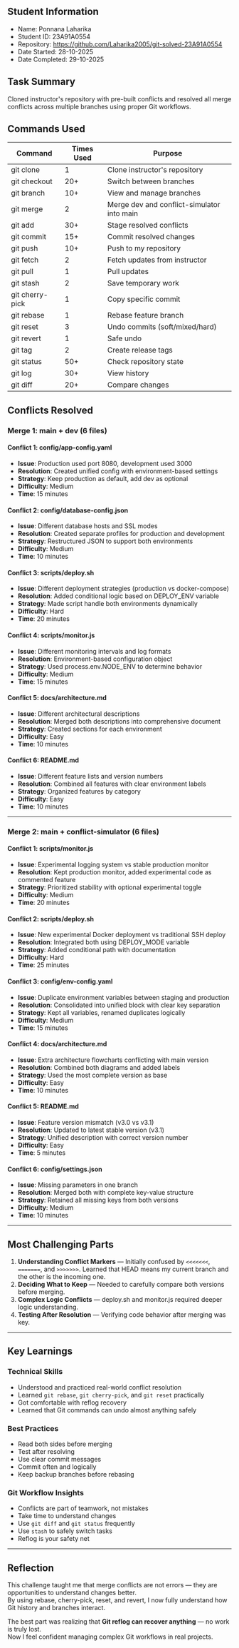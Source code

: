 
## Student Information
- Name: Ponnana Laharika
- Student ID: 23A91A0554
- Repository: https://github.com/Laharika2005/git-solved-23A91A0554
- Date Started: 28-10-2025
- Date Completed: 29-10-2025

## Task Summary
Cloned instructor's repository with pre-built conflicts and resolved all 
merge conflicts across multiple branches using proper Git workflows.

## Commands Used

| Command | Times Used | Purpose |
|---------|------------|----------|
| git clone | 1 | Clone instructor's repository |
| git checkout | 20+ | Switch between branches |
| git branch | 10+ | View and manage branches |
| git merge | 2 | Merge dev and conflict-simulator into main |
| git add | 30+ | Stage resolved conflicts |
| git commit | 15+ | Commit resolved changes |
| git push | 10+ | Push to my repository |
| git fetch | 2 | Fetch updates from instructor |
| git pull | 1 | Pull updates |
| git stash | 2 | Save temporary work |
| git cherry-pick | 1 | Copy specific commit |
| git rebase | 1 | Rebase feature branch |
| git reset | 3 | Undo commits (soft/mixed/hard) |
| git revert | 1 | Safe undo |
| git tag | 2 | Create release tags |
| git status | 50+ | Check repository state |
| git log | 30+ | View history |
| git diff | 20+ | Compare changes |

## Conflicts Resolved

### Merge 1: main + dev (6 files)

#### Conflict 1: config/app-config.yaml
- **Issue**: Production used port 8080, development used 3000  
- **Resolution**: Created unified config with environment-based settings  
- **Strategy**: Keep production as default, add dev as optional  
- **Difficulty**: Medium  
- **Time**: 15 minutes  

#### Conflict 2: config/database-config.json
- **Issue**: Different database hosts and SSL modes  
- **Resolution**: Created separate profiles for production and development  
- **Strategy**: Restructured JSON to support both environments  
- **Difficulty**: Medium  
- **Time**: 10 minutes  

#### Conflict 3: scripts/deploy.sh
- **Issue**: Different deployment strategies (production vs docker-compose)  
- **Resolution**: Added conditional logic based on DEPLOY_ENV variable  
- **Strategy**: Made script handle both environments dynamically  
- **Difficulty**: Hard  
- **Time**: 20 minutes  

#### Conflict 4: scripts/monitor.js
- **Issue**: Different monitoring intervals and log formats  
- **Resolution**: Environment-based configuration object  
- **Strategy**: Used process.env.NODE_ENV to determine behavior  
- **Difficulty**: Medium  
- **Time**: 15 minutes  

#### Conflict 5: docs/architecture.md
- **Issue**: Different architectural descriptions  
- **Resolution**: Merged both descriptions into comprehensive document  
- **Strategy**: Created sections for each environment  
- **Difficulty**: Easy  
- **Time**: 10 minutes  

#### Conflict 6: README.md
- **Issue**: Different feature lists and version numbers  
- **Resolution**: Combined all features with clear environment labels  
- **Strategy**: Organized features by category  
- **Difficulty**: Easy  
- **Time**: 10 minutes  

---

### Merge 2: main + conflict-simulator (6 files)

#### Conflict 1: scripts/monitor.js
- **Issue**: Experimental logging system vs stable production monitor  
- **Resolution**: Kept production monitor, added experimental code as commented feature  
- **Strategy**: Prioritized stability with optional experimental toggle  
- **Difficulty**: Medium  
- **Time**: 20 minutes  

#### Conflict 2: scripts/deploy.sh
- **Issue**: New experimental Docker deployment vs traditional SSH deploy  
- **Resolution**: Integrated both using DEPLOY_MODE variable  
- **Strategy**: Added conditional path with documentation  
- **Difficulty**: Hard  
- **Time**: 25 minutes  

#### Conflict 3: config/env-config.yaml
- **Issue**: Duplicate environment variables between staging and production  
- **Resolution**: Consolidated into unified block with clear key separation  
- **Strategy**: Kept all variables, renamed duplicates logically  
- **Difficulty**: Medium  
- **Time**: 15 minutes  

#### Conflict 4: docs/architecture.md
- **Issue**: Extra architecture flowcharts conflicting with main version  
- **Resolution**: Combined both diagrams and added labels  
- **Strategy**: Used the most complete version as base  
- **Difficulty**: Easy  
- **Time**: 10 minutes  

#### Conflict 5: README.md
- **Issue**: Feature version mismatch (v3.0 vs v3.1)  
- **Resolution**: Updated to latest stable version (v3.1)  
- **Strategy**: Unified description with correct version number  
- **Difficulty**: Easy  
- **Time**: 5 minutes  

#### Conflict 6: config/settings.json
- **Issue**: Missing parameters in one branch  
- **Resolution**: Merged both with complete key-value structure  
- **Strategy**: Retained all missing keys from both versions  
- **Difficulty**: Medium  
- **Time**: 10 minutes  

---

## Most Challenging Parts

1. **Understanding Conflict Markers** — Initially confused by `<<<<<<<`, `=======`, and `>>>>>>>`. Learned that HEAD means my current branch and the other is the incoming one.  
2. **Deciding What to Keep** — Needed to carefully compare both versions before merging.  
3. **Complex Logic Conflicts** — deploy.sh and monitor.js required deeper logic understanding.  
4. **Testing After Resolution** — Verifying code behavior after merging was key.  

---

## Key Learnings

### Technical Skills
- Understood and practiced real-world conflict resolution  
- Learned `git rebase`, `git cherry-pick`, and `git reset` practically  
- Got comfortable with reflog recovery  
- Learned that Git commands can undo almost anything safely  

### Best Practices
- Read both sides before merging  
- Test after resolving  
- Use clear commit messages  
- Commit often and logically  
- Keep backup branches before rebasing  

### Git Workflow Insights
- Conflicts are part of teamwork, not mistakes  
- Take time to understand changes  
- Use `git diff` and `git status` frequently  
- Use `stash` to safely switch tasks  
- Reflog is your safety net  

---

## Reflection
This challenge taught me that merge conflicts are not errors — they are opportunities to understand changes better.  
By using rebase, cherry-pick, reset, and revert, I now fully understand how Git history and branches interact.  

The best part was realizing that **Git reflog can recover anything** — no work is truly lost.  
Now I feel confident managing complex Git workflows in real projects.  

